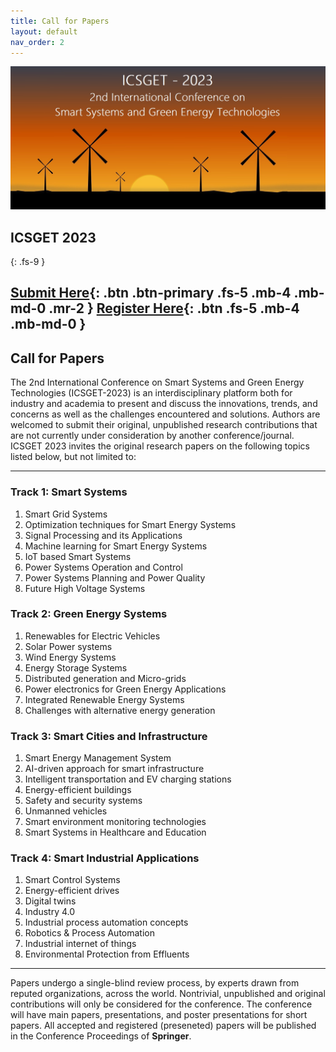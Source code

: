 ```yaml
---
title: Call for Papers
layout: default
nav_order: 2
---
```

![](/assets/images/bg_windmill.jpg)
## ICSGET 2023
{: .fs-9 }

[Submit Here](https://www.icsget.com){: .btn .btn-primary .fs-5 .mb-4 .mb-md-0 .mr-2 }
[Register Here](https://www.icsget.com){: .btn .fs-5 .mb-4 .mb-md-0 }
---

## Call for Papers

The 2nd International Conference on Smart Systems and Green Energy Technologies (ICSGET-2023) is an interdisciplinary platform both for industry and academia to present and discuss the innovations, trends, and concerns as well as the challenges encountered and solutions. Authors are welcomed to submit their original, unpublished research contributions that are not currently under consideration by another conference/journal. ICSGET 2023 invites the original research papers on the following topics listed below, but not limited to:

---

### Track 1: Smart Systems
1. Smart Grid Systems
2. Optimization techniques for Smart Energy Systems
3. Signal Processing and its Applications
4. Machine learning for Smart Energy Systems
5. IoT based Smart Systems
6. Power Systems Operation and Control
7. Power Systems Planning and Power Quality
8. Future High Voltage Systems

### Track 2: Green Energy Systems
1. Renewables for Electric Vehicles
2. Solar Power systems
3. Wind Energy Systems
4. Energy Storage Systems
5. Distributed generation and Micro-grids
6. Power electronics for Green Energy Applications
7. Integrated Renewable Energy Systems
8. Challenges with alternative energy generation

### Track 3: Smart Cities and Infrastructure
1. Smart Energy Management System
2. AI-driven approach for smart infrastructure
3. Intelligent transportation and EV charging stations
4. Energy-efficient buildings
5. Safety and security systems
6. Unmanned vehicles
7. Smart environment monitoring technologies
8. Smart Systems in Healthcare and Education

### Track 4: Smart Industrial Applications
1. Smart Control Systems
2. Energy-efficient drives
3. Digital twins
4. Industry 4.0
6. Industrial process automation concepts
7. Robotics & Process Automation
8. Industrial internet of things
9. Environmental Protection from Effluents

---

Papers undergo a single-blind review process, by experts drawn from reputed organizations, across the world. Nontrivial, unpublished and original contributions will only be considered for the conference. The conference will have main papers, presentations, and poster presentations for short papers. All accepted and registered (preseneted) papers will be published in the Conference Proceedings of **Springer**.
